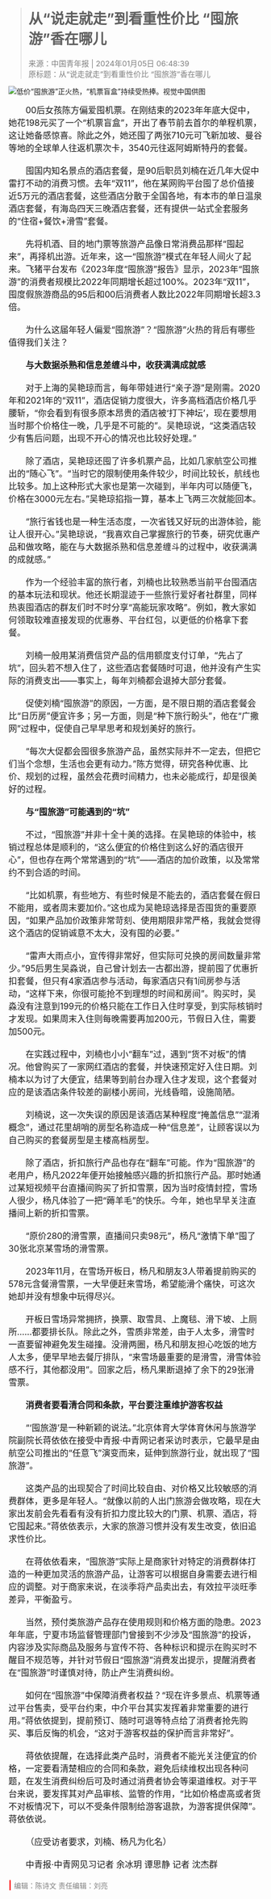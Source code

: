 
># 从“说走就走”到看重性价比 “囤旅游”香在哪儿
><span style="color:grey;font-size:15px">来源：中国青年报 | 2024年01月05日 06:48:39</span><br>
<span style="color:grey;;font-size:15px">原标题：从“说走就走”到看重性价比 “囤旅游”香在哪儿</span>

![低价“囤旅游”正火热，“机票盲盒”持续受热捧。视觉中国供图](https://p1.img.cctvpic.com/photoworkspace/contentimg/2024/01/05/2024010506474824015.jpg)

<span style="font-size:17px">
&emsp;&emsp;00后女孩陈方偏爱囤机票。在刚结束的2023年年底大促中，她花198元买了一个“机票盲盒”，开出了春节前去首尔的单程机票，这让她备感惊喜。除此之外，她还囤了两张710元可飞新加坡、曼谷等地的全球单人往返机票次卡，3540元往返阿姆斯特丹的套餐。<br><br>
&emsp;&emsp;囤国内知名景点的酒店套餐，是90后职员刘楠在近几年大促中雷打不动的消费习惯。去年“双11”，他在某网购平台囤了总价值接近5万元的酒店套餐，这些酒店分散于全国各地，有本市的单日温泉酒店套餐，有海岛四天三晚酒店套餐，还有提供一站式全套服务的“住宿+餐饮+滑雪”套餐。<br><br>
&emsp;&emsp;先将机酒、目的地门票等旅游产品像日常消费品那样“囤起来”，再择机出游。近年来，这一“囤旅游”模式在年轻人间火了起来。飞猪平台发布《2023年度“囤旅游”报告》显示，2023年“囤旅游”的消费者规模比2022年同期增长超过100%。2023年“双11”，囤度假旅游商品的95后和00后消费者人数比2022年同期增长超3.3倍。<br><br>
&emsp;&emsp;为什么这届年轻人偏爱“囤旅游”？“囤旅游”火热的背后有哪些值得我们关注？<br><br>
</span>
<span style="font-size:17px">&emsp;&emsp;<span style="font-weight:bold">与大数据杀熟和信息差缠斗中，收获满满成就感</span><br><br>
<span style="font-size:17px">
&emsp;&emsp;对于上海的吴艳琼而言，每年带娃进行“亲子游”是刚需。2020年和2021年的“双11”，酒店促销力度很大，许多高档酒店价格几乎腰斩，“你会看到有很多原本昂贵的酒店被‘打下神坛’，现在要想用当时那个价格住一晚，几乎是不可能的”。吴艳琼说，“这类酒店较少有售后问题，出现不开心的情况也比较好处理。”<br><br>
&emsp;&emsp;除了酒店，吴艳琼还囤了许多机票产品，比如几家航空公司推出的“随心飞”。“当时它的限制使用条件较少，时间比较长，航线也比较多。加上这种形式大家也是第一次碰到，半年内可以随便飞，价格在3000元左右。”吴艳琼掐指一算，基本上飞两三次就能回本。<br><br>
&emsp;&emsp;“旅行省钱也是一种生活态度，一次省钱又好玩的出游体验，能让人很开心。”吴艳琼说，“我喜欢自己掌握旅行的节奏，研究优惠产品和做攻略，能在与大数据杀熟和信息差缠斗的过程中，收获满满的成就感。”<br><br>
&emsp;&emsp;作为一个经验丰富的旅行者，刘楠也比较熟悉当前平台囤酒店的基本玩法和现状。他还长期混迹于一些旅行爱好者社群里，同样热衷囤酒店的群友们时不时分享“高能玩家攻略”。例如，教大家如何领取较难直接发现的优惠券、平台红包，以更低的价格拿下套餐。<br><br>
&emsp;&emsp;刘楠一般用某消费信贷产品的信用额度支付订单，“先占了坑”，回头若不想入住了，这些酒店套餐随时可退，他并没有产生实际的消费支出——事实上，每年刘楠都会退掉大部分套餐。<br><br>
&emsp;&emsp;促使刘楠“囤旅游”的原因，一方面，是不限日期的酒店套餐会比“日历房”便宜许多；另一方面，则是“种下旅行盼头”，他在“广撒网”过程中，促使自己早早思考和规划美好的旅行。<br><br>
&emsp;&emsp;“每次大促都会囤很多旅游产品，虽然实际并不一定去，但把它们当个念想，生活也会更有动力。”陈方觉得，研究各种优惠、比价、规划的过程，虽然会花费时间精力，也未必能成行，却是很美好的过程。<br><br>
</span>
<span style="font-size:17px">&emsp;&emsp;<span style="font-weight:bold">与“囤旅游”可能遇到的“坑”</span><br><br>
<span style="font-size:17px">
&emsp;&emsp;不过，“囤旅游”并非十全十美的选择。在吴艳琼的体验中，核销过程总体是顺利的，“这么便宜的价格住到这么好的酒店很开心”，但也存在两个常常遇到的“坑”——酒店的加价政策，以及常常约不到合适的时间。<br><br>
&emsp;&emsp;“比如机票，有些地方、有些时候是不能去的，酒店套餐在假日不能用，或者周末要加价。”这也成为吴艳琼选择是否囤货的重要原因，“如果产品加价政策非常苛刻、使用期限非常严格，我就会觉得这个酒店的促销诚意不太大，没有囤的必要。”<br><br>
&emsp;&emsp;“雷声大雨点小，宣传得非常好，但实际可兑换的房间数量非常少。”95后男生吴淼说，自己曾计划去一古都出游，提前囤了优惠折扣套餐，但只有4家酒店参与活动，每家酒店只有1间房参与活动，“这样下来，你很可能抢不到理想的时间和房间”。购买时，吴淼没有注意到199元的价格只能在工作日入住时享受，到实际核销时才发现。如果周末入住则每晚需要再加200元，节假日入住，需要加500元。<br><br>
&emsp;&emsp;在实践过程中，刘楠也小小“翻车”过，遇到“货不对板”的情况。他曾购买了一家网红酒店的套餐，并快速预定好入住日期。刘楠本以为讨了大便宜，结果等到前台办理入住才发现，这个套餐对应的是该酒店条件较差的副楼小房间，光线昏暗，设施简陋。<br><br>
&emsp;&emsp;刘楠说，这一次失误的原因是该酒店某种程度“掩盖信息”“混淆概念”，通过花里胡哨的房型名称造成一种“信息差”，让顾客误以为自己购买的套餐房型是主楼高档房型。<br><br>
&emsp;&emsp;除了酒店，折扣旅行产品也存在“翻车”可能。作为“囤旅游”的老用户，杨凡2022年便开始接触感兴趣的折扣旅行产品。那时她通过某短视频平台直播间购买了折扣雪票，因为当时疫情封控，雪场人很少，杨凡体验了一把“薅羊毛”的快乐。今年，她也早早关注直播间上新的折扣雪票。<br><br>
&emsp;&emsp;“原价280的滑雪票，直播间只卖98元”，杨凡“激情下单”囤了30张北京某雪场的滑雪票。<br><br>
&emsp;&emsp;2023年11月，在雪场开板日，杨凡和朋友3人带着提前购买的578元含餐滑雪票，一大早便赶来雪场，希望能滑个痛快，可这次她却并没有想象中玩得尽兴。<br><br>
&emsp;&emsp;开板日雪场异常拥挤，换票、取雪具、上魔毯、滑下坡、上厕所……都要排长队。除此之外，雪质非常差，由于人太多，滑雪时一直要留神避免发生碰撞。没滑两圈，杨凡和朋友担心吃饭的地方人太多，便早早地去餐厅排队，“来雪场最重要的是滑雪，滑雪体验感不行，其他都没用”。回家之后，杨凡果断退掉了余下的29张滑雪票。<br><br>
</span>
<span style="font-size:17px">&emsp;&emsp;<span style="font-weight:bold">消费者要看清合同和条款，平台要注重维护游客权益</span><br><br>
<span style="font-size:17px">
&emsp;&emsp;“‘囤旅游’是一种新颖的说法。”北京体育大学体育休闲与旅游学院副院长蒋依依在接受中青报·中青网记者采访时表示，它最早是由航空公司推出的“任意飞”演变而来，延伸到旅游行业，就出现了“囤旅游”。<br><br>
&emsp;&emsp;这类产品的出现契合了时间比较自由、对价格又比较敏感的消费群体，更多是年轻人。“就像以前的人出门旅游会做攻略，现在大家出发前会先看看有没有折扣力度比较大的门票、机票、酒店，将它囤起来。”蒋依依表示，大家的旅游习惯并没有发生改变，依旧追求性价比。<br><br>
&emsp;&emsp;在蒋依依看来，“囤旅游”实际上是商家针对特定的消费群体打造的一种更加灵活的旅游产品，让游客可以根据自身需要去进行相应的调整。对于商家来说，在淡季将产品卖出去，有效拉平淡旺季差异，平衡盈亏。<br><br>
&emsp;&emsp;当然，预付类旅游产品存在使用规则和价格方面的隐患。2023年年底，宁夏市场监督管理部门曾接到不少涉及“囤旅游”的投诉，内容涉及实际商品及服务与宣传不符、各种标识和提示在购买时不醒目不规范等，并针对节假日“囤旅游”消费发出提示，提醒消费者在“囤旅游”时谨慎对待，防止产生消费纠纷。<br><br>
&emsp;&emsp;如何在“囤旅游”中保障消费者权益？“现在许多景点、机票等通过平台售卖，受平台约束，中介平台其实发挥着非常重要的进行用。”蒋依依提到，提前预订、随时可退等特点给了消费者抢先购买、事后反悔的机会，“这对于游客权益的保护而言非常好”。<br><br>
&emsp;&emsp;蒋依依提醒，在选择此类产品时，消费者不能光关注便宜的价格，一定要看清楚相应的合同和条款，避免后续维权出现各种问题，在发生消费纠纷后可及时通过消费者协会等渠道维权。对于平台来说，要发挥其对产品审核、监管的作用，“比如价格虚高或者货不对板情况下，可以不受条件限制给游客退款，为游客提供保障”。蒋依依说。<br><br>
&emsp;&emsp;（应受访者要求，刘楠、杨凡为化名）<br><br>
&emsp;&emsp;中青报·中青网见习记者 余冰玥 谭思静 记者 沈杰群<br><br>
</span>
<span style="color:red;font-weight:bold">|</span>
<span style="color:grey;font-size:14px">编辑：陈诗文 责任编辑：刘亮</span>